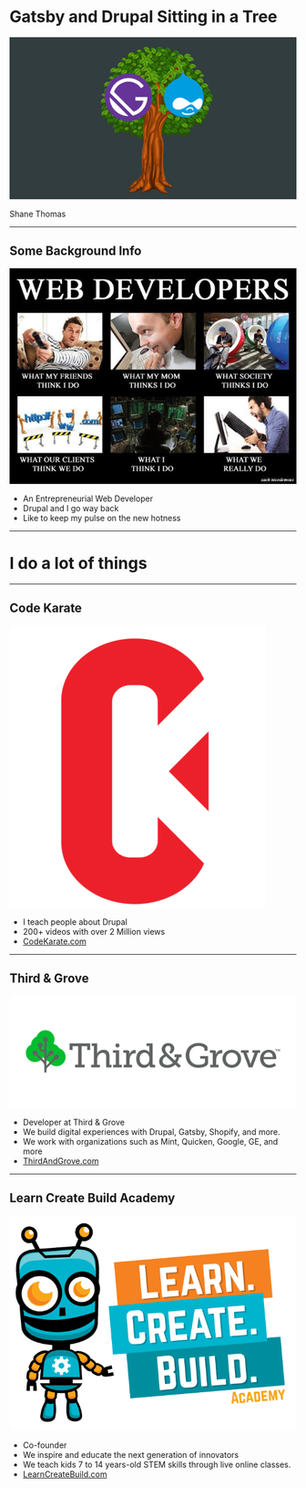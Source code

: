 # Gatsby and Drupal Sitting in a Tree

![Gatsby and Drupal Sitting in a Tree](./01-titleslide.jpg)

Shane Thomas

---

## Some Background Info

<div class="image-slide">

![Web Developer](./01-webdeveloper.jpg)

- An Entrepreneurial Web Developer
- Drupal and I go way back
- Like to keep my pulse on the new hotness

</div>

___

# I do a lot of things

___

## Code Karate

<div class="image-slide">

![CodeKarate Logo](./01-cklogo4.png)

- I teach people about Drupal
- 200+ videos with over 2 Million views
- <a href="http://codekarate.com">CodeKarate.com</a>

</div>

___

## Third & Grove

<div class="image-slide">

![Third and Grove Logo](./01-taglogo2.png)

- Developer at Third & Grove
- We build digital experiences with Drupal, Gatsby, Shopify, and more.
- We work with organizations such as Mint, Quicken, Google, GE, and more
- <a href="http://thirdandgrove.com">ThirdAndGrove.com</a>

</div>

___

## Learn Create Build Academy

<div class="image-slide">

![Learn Create Build Academy Logo](./01-lcblogo.png)

- Co-founder
- We inspire and educate the next generation of innovators
- We teach kids 7 to 14 years-old STEM skills through live online classes.
- <a href="http://learncreatebuild.com">LearnCreateBuild.com</a>

</div>

